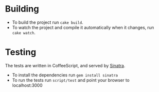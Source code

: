 Building
========

* To build the project run `cake build`.
* To watch the project and compile it automatically when it changes, run
`cake watch`.


Testing
=======

The tests are written in CoffeeScript, and served by
[Sinatra](http://www.sinatrarb.com/).

* To install the dependencies run `gem install sinatra`
* To run the tests run `script/test` and point your browser to localhost:3000
